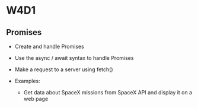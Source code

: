 # W4D1

## Promises

- Create and handle Promises
- Use the async / await syntax to handle Promises
- Make a request to a server using fetch()

- Examples:
  - Get data about SpaceX missions from SpaceX API and display it on a web page
